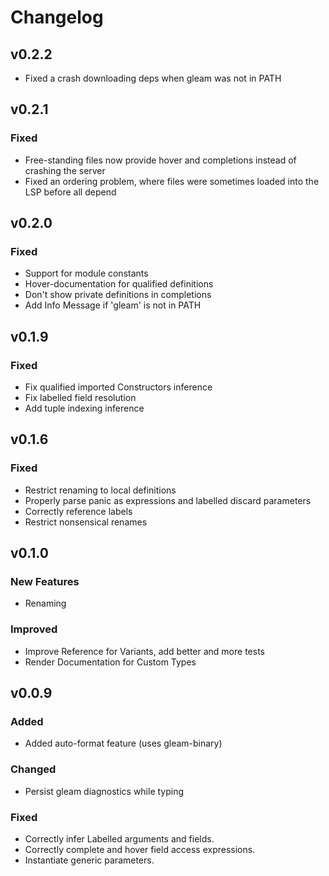 # Changelog

## v0.2.2
- Fixed a crash downloading deps when gleam was not in PATH

## v0.2.1

### Fixed
- Free-standing files now provide hover and completions instead of crashing the server
- Fixed an ordering problem, where files were sometimes loaded into the LSP before all depend

## v0.2.0

### Fixed
- Support for module constants
- Hover-documentation for qualified definitions
- Don't show private definitions in completions
- Add Info Message if 'gleam' is not in PATH

## v0.1.9

### Fixed
- Fix qualified imported Constructors inference
- Fix labelled field resolution
- Add tuple indexing inference

## v0.1.6

### Fixed
- Restrict renaming to local definitions
- Properly parse panic as expressions and labelled discard parameters
- Correctly reference labels
- Restrict nonsensical  renames

## v0.1.0

### New Features

- Renaming

### Improved

- Improve Reference for Variants, add better and more tests
- Render Documentation for Custom Types

## v0.0.9

### Added

- Added auto-format feature (uses gleam-binary)

### Changed

- Persist gleam diagnostics while typing

### Fixed

- Correctly infer Labelled arguments and fields.
- Correctly complete and hover field access expressions.
- Instantiate generic parameters.
